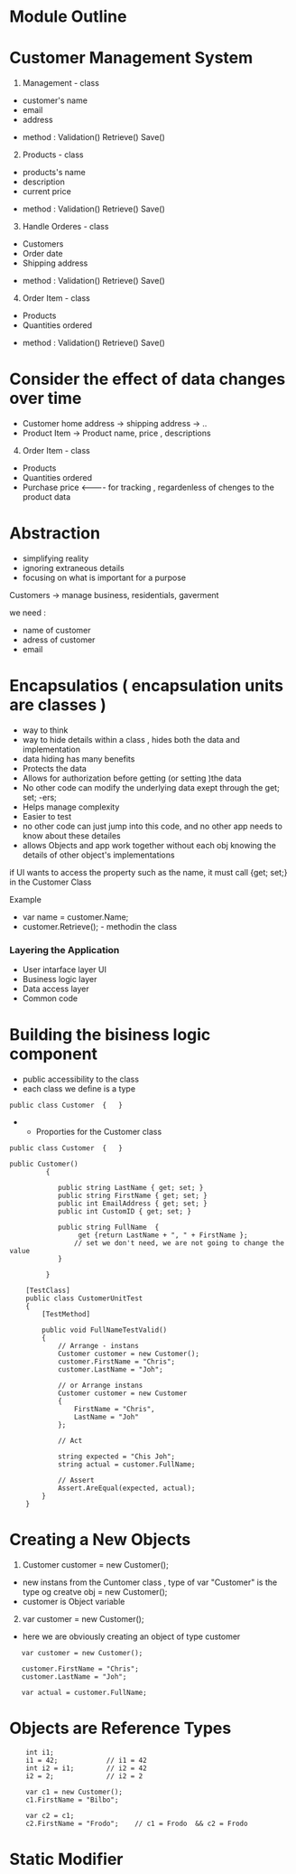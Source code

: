 # Module Outline 

#  Customer Management System

1) Management  - class 
- customer's name 
- email
- address
+ method  :  Validation() Retrieve() Save()

2) Products  - class 
- products's name 
- description
- current price 
+ method  :  Validation() Retrieve() Save()

3) Handle Orderes - class 
- Customers
- Order date 
- Shipping address
+ method  :  Validation() Retrieve() Save()

4)  Order  Item  - class 
- Products 
- Quantities ordered
+ method  :  Validation() Retrieve() Save()

# Consider the effect of data changes over time 
-  Customer home address -> shipping address ->  ..
-  Product Item          -> Product name, price  , descriptions 

4)  Order  Item  - class 
- Products 
- Quantities ordered
- Purchase price  <----  for tracking , regardenless of chenges to the product data 


# Abstraction  
- simplifying reality
- ignoring extraneous details 
- focusing on what is important for a purpose 

Customers -> manage business, residentials, gaverment

we need : 
- name of customer 
- adress of customer 
- email 


# Encapsulatios  ( encapsulation units are classes )
- way to think 
- way to hide details within a class , hides both the data and implementation 
- data hiding has many benefits 
- Protects the data
- Allows for authorization before getting (or setting )the data  
- No other code can modify the underlying data exept through the get; set; -ers;
- Helps manage complexity
- Easier to test 
- no other code can just jump into this code, and no other app needs to know about these detailes 
- allows  Objects and app work together without each obj knowing the details of other object's implementations 


if UI wants to access the property such as the name, it must call {get; set;} in the Customer Class 
<p> Example</p>

- var name = customer.Name; 
- customer.Retrieve();            - methodin the  class 

### Layering the Application

- User intarface layer UI
- Business logic layer  
- Data access layer   
- Common code 


# Building the bisiness logic component

-  public accessibility to the class
-  each class we define  is  a  type   

```
public class Customer  {   }
```

-  + Proporties for the Customer class 

```
public class Customer  {   }
```

```
public Customer()
         {

            public string LastName { get; set; }
            public string FirstName { get; set; }
            public int EmailAddress { get; set; }
            public int CustomID { get; set; }

            public string FullName  {
                 get {return LastName + ", " + FirstName };
                // set we don't need, we are not going to change the value 
            }
    
         }
```

```Example : test for the class 
    [TestClass]
    public class CustomerUnitTest
    {
        [TestMethod]

        public void FullNameTestValid()
        {
            // Arrange - instans 
            Customer customer = new Customer();
            customer.FirstName = "Chris";
            customer.LastName = "Joh";

            // or Arrange instans 
            Customer customer = new Customer
            {
                FirstName = "Chris",
                LastName = "Joh"
            };

            // Act 

            string expected = "Chis Joh";
            string actual = customer.FullName;

            // Assert
            Assert.AreEqual(expected, actual);
        }
    }
```

#  Creating a New Objects 

1)  Customer customer = new Customer();


 - new instans from the Cuntomer class , type of var "Customer" is the type og creatve obj  = new Customer();
 - customer  is Object variable

 2) var customer = new Customer();
 -  here we are obviously creating an object of type customer 


 ```
    var customer = new Customer();

    customer.FirstName = "Chris";
    customer.LastName = "Joh";

    var actual = customer.FullName;
 ```

# Objects are Reference Types  

```
    int i1; 
    i1 = 42;            // i1 = 42
    int i2 = i1;        // i2 = 42
    i2 = 2;             // i2 = 2
```

```
    var c1 = new Customer();
    c1.FirstName = "Bilbo";

    var c2 = c1;
    c2.FirstName = "Frodo";    // c1 = Frodo  && c2 = Frodo
```

# Static Modifier 

```



```
